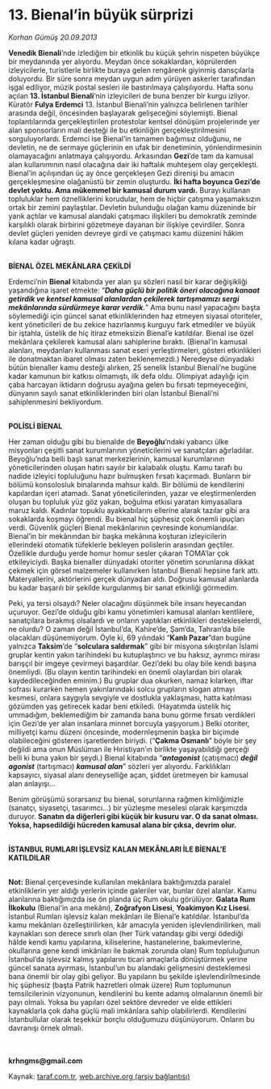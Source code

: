# 13. Bienal’in büyük sürprizi

*Korhan Gümüş 20.09.2013*

<div class="yazi"><p><b>Venedik Bienali</b>’nde izlediğim bir etkinlik bu küçük şehrin nispeten büyükçe bir meydanında yer alıyordu. Meydan önce sokaklardan, köprülerden izleyicilerle, turistlerle birlikte buraya gelen rengârenk giyinmiş dansçılarla doluyordu. Bir süre sonra meydan uygun adım yürüyen askerler tarafından işgal ediliyor, müzik postal sesleri ile bastırılmaya çalışılıyordu. Hafta sonu açılan <b>13. İstanbul Bienali</b>’nin izleyicileri de buna benzer bir kurgu izliyor. Küratör <b>Fulya Erdemci</b> 13. İstanbul Bienali’nin yalnızca belirlenen tarihler arasında değil, öncesinden başlayarak gelişeceğini söylemişti. Bienal toplantılarında gerçekleştirilen protestolar kentsel dönüşüm projelerinde yer alan sponsorların mali desteği ile bu etkinliğin gerçekleştirilmesini sorguluyorlardı. Erdemci ise Bienal’in tamamen bağımsız olduğunu, ne devletin, ne de sermaye güçlerinin en ufak bir denetiminin, yönlendirmesinin olamayacağını anlatmaya çalışıyordu. Arkasından <b>Gezi</b>’de tam da kamusal alan kullanımının nasıl olacağına dair iki haftalık muhteşem olay gerçekleşti. Bienal’in açılışından üç ay önce gerçekleşen Gezi direnişi bu amacın gerçekleşmesine olağanüstü bir zemin oluşturdu. <b>İki hafta boyunca Gezi’de devlet yoktu. Ama mükemmel bir kamusal durum vardı.</b> Burayı kullanan topluluklar hem öznelliklerini korudular, hem de hiçbir çatışma yaşamaksızın ortak bir zemini paylaştılar. Devletin bulunduğu olağan kamu düzeninde bir yarık açtılar ve kamusal alandaki çatışmacı ilişkileri bu demokratik zeminde karşılıklı olarak birbirini gözetmeye dayanan bir ilişkiye çevirdiler. Sonra devlet güçleri yeniden devreye girdi ve çatışmacı kamu düzenini hâkim kılana kadar uğraştı.</p>
<p><b><br/>BİENAL ÖZEL MEKÂNLARA ÇEKİLDİ</b></p>
<p>Erdemci’nin <b>Bienal</b> kitabında yer alan şu sözleri nasıl bir karar değişikliği yaşandığına işaret etmekte: “<b><i>Daha güçlü bir politik öneri olacağına kanaat getirdik ve kentsel kamusal alanlardan çekilerek tartışmamızı sergi mekânlarında sürdürmeye karar verdik.</i></b>” Ama bunu nasıl yapacağını başta söylemediği için güncel sanat etkinliklerinden haz etmeyen siyasal otoriteler, kent yöneticileri de bu zekice hazırlanmış kurguyu fark etmediler ve büyük bir iştahla, üstelik de hiç itiraz etmeksizin Bienal’e katıldılar. Bienal ise özel mekânlara çekilerek kamusal alanı sahiplerine bıraktı. (Bienal’in kamusal alanları, meydanları kullanması sanat eseri yerleştirmeleri, gösteri etkinlikleri ile donatmaktan ibaret olması zaten beklenemezdi.) Neredeyse dünyadaki bütün bienaller kamu desteği alırken, 25 senelik İstanbul Bienali’ne bugüne kadar kamunun bir katkısı olmamıştı, ilk defa oldu. Olimpiyat adaylığı için çaba harcayan iktidarın doğrusu ayağına gelen bu fırsatı tepmeyeceğini, dünyanın sayılı sanat etkinliklerinden biri olan İstanbul Bienali’ni sahiplenmesini bekliyordum. </p>
<p><b><br/>POLİSLİ BİENAL</b></p>
<p>Her zaman olduğu gibi bu bienalde de <b>Beyoğlu</b>’ndaki yabancı ülke misyonları çeşitli sanat kurumlarının yöneticilerini ve sanatçıları ağırladılar. Beyoğlu’nda belli başlı sanat merkezlerinin, kamusal kurumlarının yöneticilerinden oluşan hatırı sayılır bir kalabalık oluştu. Kamu tarafı bu nadide izleyici topluluğunu hazır bulmuşken fırsatı kaçırmadı. Bunların bir bölümü konsolosluk binalarında mahsur kaldı. Bir bölümü de kendilerini kapılardan içeri atamadı. Sanat yöneticilerinden, yazar ve eleştirmenlerden oluşan bu topluluk yüz göz yakan, boğulma etkisi yaratan kimyasallara maruz kaldı. Kadınlar topuklu ayakkabılarını ellerine alarak tazılar gibi ara sokaklarda koşmayı öğrendi. Bu bienal hiç şüphesiz çok önemli ipuçları verdi. Güvenlik güçleri Bienal mekânlarının çevresinde konumlandılar. Bienal’in bir mekânından bir başka mekânına koşturan izleyicilerin ellerindeki otomatik tüfeklerle bekleyen polislerin arasından geçtiler. Özellikle durduğu yerde homur homur sesler çıkaran TOMA’lar çok etkileyiciydi. Başka bienaller dünyadaki otoriter yönetim sorunlarına dikkat çekmek için görsel malzemeler kullanırken İstanbul Bienali hepsine fark attı. Materyallerini, aktörlerini gerçek dünyadan aldı. Doğrusu kamusal alanlarda bu kadar başarılı bir şekilde kurgulanmış bir sanat etkinliği görmedim. </p>
<p>Peki, ya tersi olsaydı? Neler olacağını düşünmek bile insanı heyecandan uçuruyor. Gezi’de olduğu gibi kamu yönetimleri kamusal alanları kentlilere, sanatçılara bırakmış olsalardı ve onların yaptıkları etkinlikleri destekleselerdi, ne olurdu? O zaman değil İstanbul’da, Kahire’de, Şam’da, Tahran’da bile olacakları düşünemiyorum. Öyle ki, 69 yılındaki “<b>Kanlı Pazar</b>”dan bugüne yalnızca <b>Taksim</b>’de “<b>solculara saldırmak</b>” gibi bir misyona sıkıştırılan İslami gruplar kentin yakın tarihindeki bu kutuplaştırıcı ve bu haksız, ayrımcı mirası barışçıl bir imgeye çevirmeyi başardılar. Gezi’deki bu olay bile kendi başına önemliydi. (Bu olayın kentin tarihindeki en önemli olaylardan biri olarak kaydedileceğinden eminim.) Bu gruplar dua okurken, namaz kılarken, iftar sofrası kurarken hemen yakınlarındaki solcu grupların slogan atmayı kesmesi, onlara saygıyla sevgiyle ve dostlukla yaklaşması, hatta katılması gözümden yaş getirecek kadar beni etkiledi. (Hayatımda üstelik hiç ummadığım, beklemediğim bir zamanda bana bunu görme fırsatı verdikleri için Gezi’de yer alan insanlara minnet borcuyla yaşıyorum.) Belki otoriter, milliyetçi kamu düzeni öncesinde, modernleşmenin başka bir biçimde olabileceğini gösteren işaretlerden biriydi. (“<b>Çakma Osmanlı</b>” böyle bir şey değildi ama onun Müslüman ile Hıristiyan’ın birlikte yaşayabildiği gerçeği belli ki buna yakın bir şeydi.) Bienal kitabında “<b><i>antagonist</i></b> (çatışmacı) <b><i>değil agonist</i></b> (tartışmacı) <b><i>kamusal alan</i></b>” sözleri yer alıyordu. Farklılıkları kapsayıcı, siyasal alanı deneyselliğe açan, şiddet üretmeyen bir kamusal alan anlayışı... </p>
<p>Benim görüşümü sorarsanız bu bienal, sorunlarına rağmen kimliğimizle (sanatçı, siyasetçi, tasarımcı...) bir yüzleşme meselesi olarak karşımızda duruyor. <b>Sanatın da diğerleri gibi küçük bir kusuru var. O da sanat olması. Yoksa, hapsedildiği hücreden kamusal alana bir çıksa, devrim olur. </b></p>
<p><b><br/>İSTANBUL RUMLARI İŞLEVSİZ KALAN MEKÂNLARI İLE BİENAL’E KATILDILAR</b></p>
<p><b><br/>Not:</b> Bienal çerçevesinde kullanılan mekânlara baktığımızda paralel etkinliklerin yer aldığı yerlerin içinde galeriler var, bunlar özel alanlar. Kamu alanlarına baktığımızda ise ön planda üç Rum okulu görülüyor. <b>Galata Rum İlkokulu</b> (Bienal’in ana mekânı), <b>Zoğrafyon Lisesi</b>, <b>Yoakimyon Kız Lisesi</b>. İstanbul Rumları işlevsiz kalan mekânları ile Bienal’e katıldılar. İstanbul’da kamu mekânları özelleştirilirken, kâr amacıyla yeniden işlevlendirilirken, mali kaynakları son derece sınırlı olan (her Türk vatandaşı gibi vergi ödediği hâlde kendi kamu yapılarına, kiliselerine, hastanelerine, bakımevlerine, okullarına gene kendi imkânları ile bakmak zorunda olan) Rum topluluğunun İstanbul’da işlevsiz kalmış yapılarını ticari amaçlarla dönüştürmek yerine güncel sanata ayırması, İstanbul’un bu alandaki gelişmesini desteklemesi bana önemli bir olay gibi geliyor. Bu yapıların bu şekilde işlevlendirilmesinde hiç şüphesiz (başta Patrik hazretleri olmak üzere) Rum toplumunun temsilcilerinin vizyonunun, kendilerini bu kente adamış olmalarının önemli bir payı olmalı. Yoksa bu yapıları özel sektöre devreder ve elde ettikleri kaynaklarla çok daha güçlü mali imkânlara sahip olabilirlerdi. Kendilerini İstanbullular olarak teşekkür borçlu olduğumuzu düşünüyorum. Onların bu davranışı örnek olmalı.</p><b>
</b><p><b><br/><br/>krhngms@gmail.com</b> </p>
</div>

Kaynak: [taraf.com.tr](http://www.taraf.com.tr:80/korhan-gumus/makale-13-bienal-in-buyuk-surprizi.htm), [web.archive.org (arşiv bağlantısı)](http://web.archive.org/web/20131005164934/http://www.taraf.com.tr:80/korhan-gumus/makale-13-bienal-in-buyuk-surprizi.htm)
